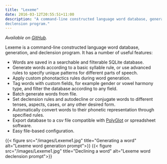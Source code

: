 ```yaml
---
title: "Lexeme"
date: 2016-03-12T20:55:51+11:00
description: "A command-line constructed language word database, generation, and
declension program."
---
```


*Available on [GitHub](https://github.com/kdelwat/lexeme).*

Lexeme is a command-line constructed language word database, generation, and
declension program. It has a number of useful features:

- Words are saved in a searchable and filterable SQLite database.
- Generate words according to a basic syllable rule, or use advanced rules to specify unique patterns for different parts of speech.
- Apply custom phonotactics rules during word generation.
- Tag words with custom fields, for example gender or vowel harmony type, and filter the database according to any field.
- Batch generate words from file.
- Set declension rules and autodecline or conjugate words to different tenses, aspects, cases, or any other desired form.
- Automatically convert words to their phonetic representation through specified rules.
- Export database to a csv file compatible with [PolyGlot](https://draquet.github.io/PolyGlot/) or spreadsheet software.
- Easy file-based configuration.

{{< figure src="/images/Lexeme1.jpg" title="Generating a word" alt="Lexeme word generation prompt">}}
{{< figure src="/images/Lexeme1.jpg" title="Declining a word" alt="Lexeme word declension prompt">}}

